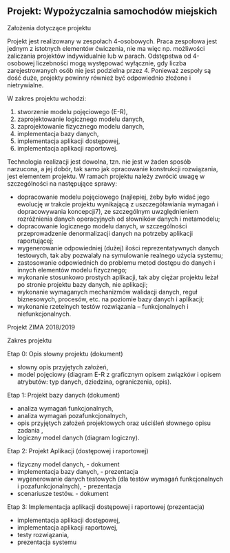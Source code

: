 ## Projekt: Wypożyczalnia samochodów miejskich


Założenia dotyczące projektu

Projekt jest realizowany w zespołach 4-osobowych. Praca zespołowa jest jednym z istotnych
elementów ćwiczenia, nie ma więc np. możliwości zaliczania projektów indywidualnie lub w
parach. Odstępstwa od 4-osobowej liczebności mogą występować wyłącznie, gdy liczba
zarejestrowanych osób nie jest podzielna przez 4.
Ponieważ zespoły są dość duże, projekty powinny również być odpowiednio złożone i
nietrywialne.

W zakres projektu wchodzi:
1. stworzenie modelu pojęciowego (E-R),
2. zaprojektowanie logicznego modelu danych,
3. zaprojektowanie fizycznego modelu danych,
4. implementacja bazy danych,
5. implementacja aplikacji dostępowej,
6. implementacja aplikacji raportowej.

Technologia realizacji jest dowolna, tzn. nie jest w żaden sposób narzucona, a jej dobór, tak samo
jak opracowanie konstrukcji rozwiązania, jest elementem projektu.
W ramach projektu należy zwrócić uwagę w szczególności na następujące sprawy:
- dopracowanie modelu pojęciowego (najlepiej, żeby było widać jego ewolucję w trakcie
projektu wynikającą z uszczegóławiania wymagań i dopracowywania koncepcji7), ze
szczególnym uwzględnieniem rozróżnienia danych operacyjnych od słowników danych i
metamodelu;
- dopracowanie logicznego modelu danych, w szczególności przeprowadzenie
denormalizacji danych na potrzeby aplikacji raportującej;
- wygenerowanie odpowiedniej (dużej) ilości reprezentatywnych danych testowych, tak
aby pozwalały na symulowanie realnego użycia systemu;
- zastosowanie odpowiednich do problemu metod dostępu do danych i innych elementów
modelu fizycznego;
- wykonanie stosunkowo prostych aplikacji, tak aby ciężar projektu leżał po stronie
projektu bazy danych, nie aplikacji;
- wykonanie wymaganych mechanizmów walidacji danych, reguł biznesowych, procesów,
etc. na poziomie bazy danych i aplikacji;
- wykonanie rzetelnych testów rozwiązania – funkcjonalnych i niefunkcjonalnych.

Projekt ZIMA 2018/2019

Zakres projektu

Etap 0: Opis słowny projektu (dokument)
- słowny opis przyjętych założeń,
- model pojęciowy (diagram E-R z graficznym opisem związków i opisem
atrybutów: typ danych, dziedzina, ograniczenia, opis).

Etap 1: Projekt bazy danych (dokument)
- analiza wymagań funkcjonalnych,
- analiza wymagań pozafunkcjonalnych,
- opis przyjętych założeń projektowych oraz uściśleń słownego opisu zadania ,
- logiczny model danych (diagram logiczny).

Etap 2: Projekt Aplikacji (dostępowej i raportowej)
- fizyczny model danych, - dokument
- implementacja bazy danych, - prezentacja
- wygenerowanie danych testowych (dla testów wymagań funkcjonalnych i
pozafunkcjonalnych), - prezentacja
- scenariusze testów. - dokument

Etap 3: Implementacja aplikacji dostępowej i raportowej 
(prezentacja)
- implementacja aplikacji dostępowej,
- implementacja aplikacji raportowej,
- testy rozwiązania,
- prezentacja systemu